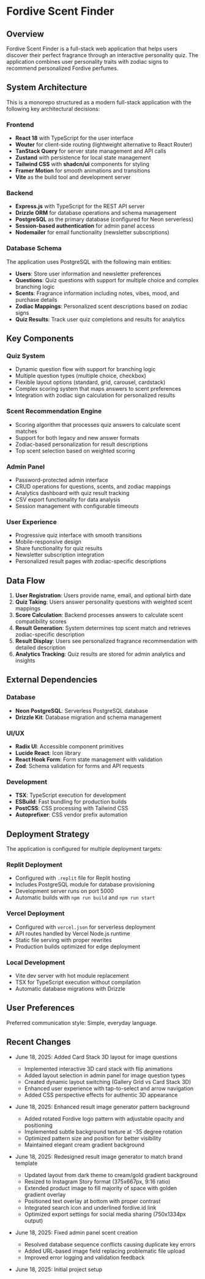 # Fordive Scent Finder

## Overview

Fordive Scent Finder is a full-stack web application that helps users discover their perfect fragrance through an interactive personality quiz. The application combines user personality traits with zodiac signs to recommend personalized Fordive perfumes.

## System Architecture

This is a monorepo structured as a modern full-stack application with the following key architectural decisions:

### Frontend
- **React 18** with TypeScript for the user interface
- **Wouter** for client-side routing (lightweight alternative to React Router)
- **TanStack Query** for server state management and API calls
- **Zustand** with persistence for local state management
- **Tailwind CSS** with **shadcn/ui** components for styling
- **Framer Motion** for smooth animations and transitions
- **Vite** as the build tool and development server

### Backend
- **Express.js** with TypeScript for the REST API server
- **Drizzle ORM** for database operations and schema management
- **PostgreSQL** as the primary database (configured for Neon serverless)
- **Session-based authentication** for admin panel access
- **Nodemailer** for email functionality (newsletter subscriptions)

### Database Schema
The application uses PostgreSQL with the following main entities:
- **Users**: Store user information and newsletter preferences
- **Questions**: Quiz questions with support for multiple choice and complex branching logic
- **Scents**: Fragrance information including notes, vibes, mood, and purchase details
- **Zodiac Mappings**: Personalized scent descriptions based on zodiac signs
- **Quiz Results**: Track user quiz completions and results for analytics

## Key Components

### Quiz System
- Dynamic question flow with support for branching logic
- Multiple question types (multiple choice, checkbox)
- Flexible layout options (standard, grid, carousel, cardstack)
- Complex scoring system that maps answers to scent preferences
- Integration with zodiac sign calculation for personalized results

### Scent Recommendation Engine
- Scoring algorithm that processes quiz answers to calculate scent matches
- Support for both legacy and new answer formats
- Zodiac-based personalization for result descriptions
- Top scent selection based on weighted scoring

### Admin Panel
- Password-protected admin interface
- CRUD operations for questions, scents, and zodiac mappings
- Analytics dashboard with quiz result tracking
- CSV export functionality for data analysis
- Session management with configurable timeouts

### User Experience
- Progressive quiz interface with smooth transitions
- Mobile-responsive design
- Share functionality for quiz results
- Newsletter subscription integration
- Personalized result pages with zodiac-specific descriptions

## Data Flow

1. **User Registration**: Users provide name, email, and optional birth date
2. **Quiz Taking**: Users answer personality questions with weighted scent mappings
3. **Score Calculation**: Backend processes answers to calculate scent compatibility scores
4. **Result Generation**: System determines top scent match and retrieves zodiac-specific description
5. **Result Display**: Users see personalized fragrance recommendation with detailed description
6. **Analytics Tracking**: Quiz results are stored for admin analytics and insights

## External Dependencies

### Database
- **Neon PostgreSQL**: Serverless PostgreSQL database
- **Drizzle Kit**: Database migration and schema management

### UI/UX
- **Radix UI**: Accessible component primitives
- **Lucide React**: Icon library
- **React Hook Form**: Form state management with validation
- **Zod**: Schema validation for forms and API requests

### Development
- **TSX**: TypeScript execution for development
- **ESBuild**: Fast bundling for production builds
- **PostCSS**: CSS processing with Tailwind CSS
- **Autoprefixer**: CSS vendor prefix automation

## Deployment Strategy

The application is configured for multiple deployment targets:

### Replit Deployment
- Configured with `.replit` file for Replit hosting
- Includes PostgreSQL module for database provisioning
- Development server runs on port 5000
- Automatic builds with `npm run build` and `npm run start`

### Vercel Deployment
- Configured with `vercel.json` for serverless deployment
- API routes handled by Vercel Node.js runtime
- Static file serving with proper rewrites
- Production builds optimized for edge deployment

### Local Development
- Vite dev server with hot module replacement
- TSX for TypeScript execution without compilation
- Automatic database migrations with Drizzle

## User Preferences

Preferred communication style: Simple, everyday language.

## Recent Changes

- June 18, 2025: Added Card Stack 3D layout for image questions
  - Implemented interactive 3D card stack with flip animations
  - Added layout selection in admin panel for image question types
  - Created dynamic layout switching (Gallery Grid vs Card Stack 3D)
  - Enhanced user experience with tap-to-select and arrow navigation
  - Added CSS perspective effects for authentic 3D appearance

- June 18, 2025: Enhanced result image generator pattern background
  - Added rotated Fordive logo pattern with adjustable opacity and positioning
  - Implemented subtle background texture at -35 degree rotation
  - Optimized pattern size and position for better visibility
  - Maintained elegant cream gradient background

- June 18, 2025: Redesigned result image generator to match brand template
  - Updated layout from dark theme to cream/gold gradient background
  - Resized to Instagram Story format (375x667px, 9:16 ratio)
  - Extended product image to fill majority of space with golden gradient overlay
  - Positioned text overlay at bottom with proper contrast
  - Integrated search icon and underlined fordive.id link
  - Optimized export settings for social media sharing (750x1334px output)

- June 18, 2025: Fixed admin panel scent creation
  - Resolved database sequence conflicts causing duplicate key errors
  - Added URL-based image field replacing problematic file upload
  - Improved error logging and validation feedback

- June 18, 2025: Initial project setup